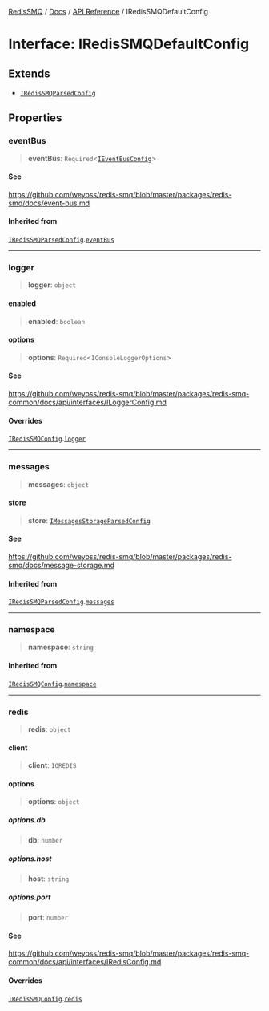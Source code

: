[RedisSMQ](../../../README.md) / [Docs](../../README.md) / [API Reference](../README.md) / IRedisSMQDefaultConfig

# Interface: IRedisSMQDefaultConfig

## Extends

- [`IRedisSMQParsedConfig`](IRedisSMQParsedConfig.md)

## Properties

### eventBus

> **eventBus**: `Required`\<[`IEventBusConfig`](IEventBusConfig.md)\>

#### See

https://github.com/weyoss/redis-smq/blob/master/packages/redis-smq/docs/event-bus.md

#### Inherited from

[`IRedisSMQParsedConfig`](IRedisSMQParsedConfig.md).[`eventBus`](IRedisSMQParsedConfig.md#eventbus)

***

### logger

> **logger**: `object`

#### enabled

> **enabled**: `boolean`

#### options

> **options**: `Required`\<`IConsoleLoggerOptions`\>

#### See

https://github.com/weyoss/redis-smq/blob/master/packages/redis-smq-common/docs/api/interfaces/ILoggerConfig.md

#### Overrides

[`IRedisSMQConfig`](IRedisSMQConfig.md).[`logger`](IRedisSMQConfig.md#logger)

***

### messages

> **messages**: `object`

#### store

> **store**: [`IMessagesStorageParsedConfig`](IMessagesStorageParsedConfig.md)

#### See

https://github.com/weyoss/redis-smq/blob/master/packages/redis-smq/docs/message-storage.md

#### Inherited from

[`IRedisSMQParsedConfig`](IRedisSMQParsedConfig.md).[`messages`](IRedisSMQParsedConfig.md#messages)

***

### namespace

> **namespace**: `string`

#### Inherited from

[`IRedisSMQConfig`](IRedisSMQConfig.md).[`namespace`](IRedisSMQConfig.md#namespace)

***

### redis

> **redis**: `object`

#### client

> **client**: `IOREDIS`

#### options

> **options**: `object`

##### options.db

> **db**: `number`

##### options.host

> **host**: `string`

##### options.port

> **port**: `number`

#### See

https://github.com/weyoss/redis-smq/blob/master/packages/redis-smq-common/docs/api/interfaces/IRedisConfig.md

#### Overrides

[`IRedisSMQConfig`](IRedisSMQConfig.md).[`redis`](IRedisSMQConfig.md#redis)
